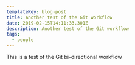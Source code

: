 ```yaml
---
templateKey: blog-post
title: Another test of the Git workflow
date: 2019-02-15T14:11:33.301Z
description: Another test of the Git workflow
tags:
  - people
---
```

This is a test of the Git bi-directional workflow
